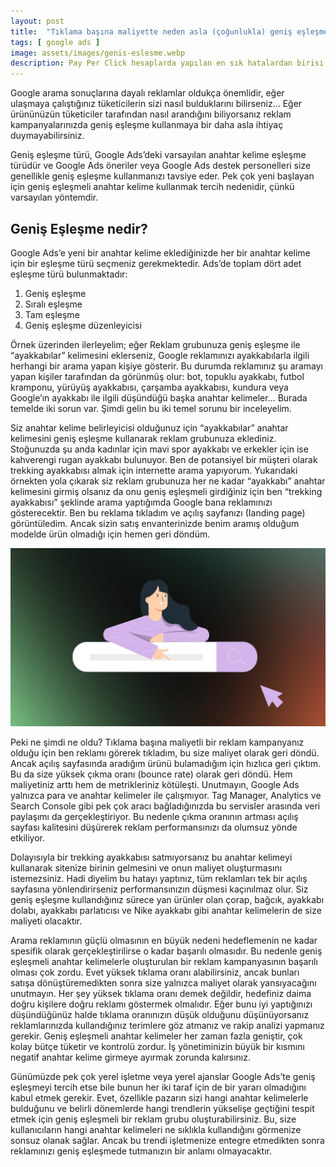 ```yaml
---
layout: post
title:  "Tıklama başına maliyette neden asla (çoğunlukla) geniş eşleşmeli anahtar kelimeler kullanmamalısınız?"
tags: [ google ads ]
image: assets/images/genis-eslesme.webp
description: Pay Per Click hesaplarda yapılan en sık hatalardan birisi tüm anahtar kelimeleri geniş eşleşme kullanmaktır. Peki neden reklamlarınızda çoğunlukla geniş eşleşmeli anahtar kelimeler kullanmamalısınız?
---
```

Google arama sonuçlarına dayalı reklamlar oldukça önemlidir, eğer ulaşmaya çalıştığınız tüketicilerin sizi nasıl bulduklarını bilirseniz… Eğer ürününüzün tüketiciler tarafından nasıl arandığını biliyorsanız reklam kampanyalarınızda geniş eşleşme kullanmaya bir daha asla ihtiyaç duymayabilirsiniz.

Geniş eşleşme türü, Google Ads’deki varsayılan anahtar kelime eşleşme türüdür ve Google Ads öneriler veya Google Ads destek personelleri size genellikle geniş eşleşme kullanmanızı tavsiye eder. Pek çok yeni başlayan için geniş eşleşmeli anahtar kelime kullanmak tercih nedenidir, çünkü varsayılan yöntemdir.

## Geniş Eşleşme nedir?
Google Ads’e yeni bir anahtar kelime eklediğinizde her bir anahtar kelime için bir eşleşme türü seçmeniz gerekmektedir. Ads’de toplam dört adet eşleşme türü bulunmaktadır:
1. Geniş eşleşme
2. Sıralı eşleşme
3. Tam eşleşme
4. Geniş eşleşme düzenleyicisi

Örnek üzerinden ilerleyelim; eğer Reklam grubunuza geniş eşleşme ile “ayakkabılar” kelimesini eklerseniz, Google reklamınızı ayakkabılarla ilgili herhangi bir arama yapan kişiye gösterir. Bu durumda reklamınız şu aramayı yapan kişiler tarafından da görünmüş olur: bot, topuklu ayakkabı, futbol kramponu, yürüyüş ayakkabısı, çarşamba ayakkabısı, kundura veya Google’ın ayakkabı ile ilgili düşündüğü başka anahtar kelimeler… Burada temelde iki sorun var. Şimdi gelin bu iki temel sorunu bir inceleyelim.

Siz anahtar kelime belirleyicisi olduğunuz için “ayakkabılar” anahtar kelimesini geniş eşleşme kullanarak reklam grubunuza eklediniz. Stoğunuzda şu anda kadınlar için mavi spor ayakkabı ve erkekler için ise kahverengi rugan ayakkabı bulunuyor. Ben de potansiyel bir müşteri olarak trekking ayakkabısı almak için internette arama yapıyorum. Yukarıdaki örnekten yola çıkarak siz reklam grubunuza her ne kadar “ayakkabı” anahtar kelimesini girmiş olsanız da onu geniş eşleşmeli girdiğiniz için ben “trekking ayakkabısı” şeklinde arama yaptığımda Google bana reklamınızı gösterecektir. Ben bu reklama tıkladım ve açılış sayfanızı (Ianding page) görüntüledim. Ancak sizin satış envanterinizde benim aramış olduğum modelde ürün olmadığı için hemen geri döndüm.

![Google Ads'de geniş eşleşmeli anahtar kelimeler kullanmayın](/assets/images/google-ads.webp)

Peki ne şimdi ne oldu? Tıklama başına maliyetli bir reklam kampanyanız olduğu için ben reklamı görerek tıkladım, bu size maliyet olarak geri döndü. Ancak açılış sayfasında aradığım ürünü bulamadığım için hızlıca geri çıktım. Bu da size yüksek çıkma oranı (bounce rate) olarak geri döndü. Hem maliyetiniz arttı hem de metrikleriniz kötüleşti. Unutmayın, Google Ads yalnızca para ve anahtar kelimeler ile çalışmıyor. Tag Manager, Analytics ve Search Console gibi pek çok aracı bağladığınızda bu servisler arasında veri paylaşımı da gerçekleştiriyor. Bu nedenle çıkma oranının artması açılış sayfası kalitesini düşürerek reklam performansınızı da olumsuz yönde etkiliyor.

Dolayısıyla bir trekking ayakkabısı satmıyorsanız bu anahtar kelimeyi kullanarak sitenize birinin gelmesini ve onun maliyet oluşturmasını istemezsiniz. Hadi diyelim bu hatayı yaptınız, tüm reklamları tek bir açılış sayfasına yönlendirirseniz performansınızın düşmesi kaçınılmaz olur. Siz geniş eşleşme kullandığınız sürece yan ürünler olan çorap, bağcık, ayakkabı dolabı, ayakkabı parlatıcısı ve Nike ayakkabı gibi anahtar kelimelerin de size maliyeti olacaktır.

Arama reklamının güçlü olmasının en büyük nedeni hedeflemenin ne kadar spesifik olarak gerçekleştirilirse o kadar başarılı olmasıdır. Bu nedenle geniş eşleşmeli anahtar kelimelerle oluşturulan bir reklam kampanyasının başarılı olması çok zordu. Evet yüksek tıklama oranı alabilirsiniz, ancak bunları satışa dönüştüremedikten sonra size yalnızca maliyet olarak yansıyacağını unutmayın. Her şey yüksek tıklama oranı demek değildir, hedefiniz daima doğru kişilere doğru reklamı göstermek olmalıdır. Eğer bunu iyi yaptığınızı düşündüğünüz halde tıklama oranınızın düşük olduğunu düşünüyorsanız reklamlarınızda kullandığınız terimlere göz atmanız ve rakip analizi yapmanız gerekir. Geniş eşleşmeli anahtar kelimeler her zaman fazla geniştir, çok kolay bütçe tüketir ve kontrolü zordur. İş yönetiminizin büyük bir kısmını negatif anahtar kelime girmeye ayırmak zorunda kalırsınız.

Günümüzde pek çok yerel işletme veya yerel ajanslar Google Ads’te geniş eşleşmeyi tercih etse bile bunun her iki taraf için de bir yararı olmadığını kabul etmek gerekir. Evet, özellikle pazarın sizi hangi anahtar kelimelerle bulduğunu ve belirli dönemlerde hangi trendlerin yükselişe geçtiğini tespit etmek için geniş eşleşmeli bir reklam grubu oluşturabilirsiniz. Bu, size kullanıcıların hangi anahtar kelimeleri ne sıklıkla kullandığını görmenize sonsuz olanak sağlar. Ancak bu trendi işletmenize entegre etmedikten sonra reklamınızı geniş eşleşmede tutmanızın bir anlamı olmayacaktır. 